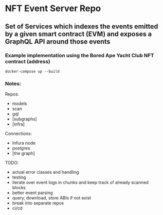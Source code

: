 # NFT Event Server Repo

## Set of Services which indexes the events emitted by a given smart contract (EVM) and exposes a GraphQL API around those events

### Example implementation using the Bored Ape Yacht Club NFT contract (address)

`docker-compose up --build`

### Notes:
Repos:
  - models
  - scan
  - gql
  - [subgraphs]
  - [infra]

Connections:
  - Infura node
  - postgres
  - [the graph]

TODO:
  - actual error classes and handling
  - testing
  - iterate over event logs in chunks and keep track of already scanned blocks
  - better event parsing
  - query, download, store ABIs if not exist
  - break into separate repos
  - ci/cd
